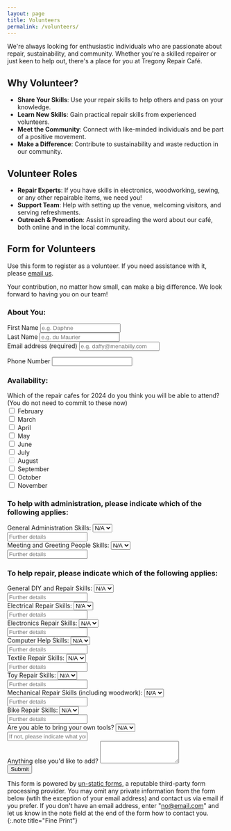 ```yaml
---
layout: page
title: Volunteers
permalink: /volunteers/
---
```


We're always looking for enthusiastic individuals who are passionate about repair, sustainability, and community. Whether you're a skilled repairer or just keen to help out, there's a place for you at Tregony Repair Café.

## Why Volunteer?

- **Share Your Skills**: Use your repair skills to help others and pass on your knowledge.
- **Learn New Skills**: Gain practical repair skills from experienced volunteers.
- **Meet the Community**: Connect with like-minded individuals and be part of a positive movement.
- **Make a Difference**: Contribute to sustainability and waste reduction in our community.

## Volunteer Roles

- **Repair Experts**: If you have skills in electronics, woodworking, sewing, or any other repairable items, we need you!
- **Support Team**: Help with setting up the venue, welcoming visitors, and serving refreshments.
- **Outreach & Promotion**: Assist in spreading the word about our café, both online and in the local community.

## Form for Volunteers

Use this form to register as a volunteer. If you need assistance with it, please [email us](mailto:contact@tregonyrepaircafe.org).

Your contribution, no matter how small, can make a big difference. We look forward to having you on our team!

<form>

<!-- About You -->
<h3>About You:</h3>
<div class="form-row">
<div class="col">
<label for="firstName" class="col-form-label">First Name</label>
<input id="firstName" type="text" class="form-control" placeholder="e.g. Daphne">
</div>

<div class="col">
<label for="lastName" class="col-form-label">Last Name</label>
<input id="lastName" type="text" class="form-control" placeholder="e.g. du Maurier">
</div>
</div>

<!-- Email Address -->
<div class="form-group">
<label for="emailAddress">Email address (required)</label>
<input type="email" class="form-control" id="emailAddress" required placeholder="e.g. daffy@menabilly.com">

<!-- Phone Number -->
<label class="form-control-label" for="phoneNumer">Phone Number</label>
<input type="text" class="form-control" id="phoneNumber">
</div>

<!-- Availability -->

<h3>Availability:</h3>
<div class="form-group" id="availability">
<label class="form-control-label" for="availability">Which of the repair cafes for 2024 do you think you will be able to attend? (You do not need to commit to these now) </label>
  <!-- February -->
  <div class="form-check form-check-inline">
    <label class="form-check-label">
      <input class="form-check-input" type="checkbox" id="monthFebruary" value="February"> February
    </label>
  </div>

  <!-- March -->
  <div class="form-check form-check-inline">
    <label class="form-check-label">
      <input class="form-check-input" type="checkbox" id="monthMarch" value="March"> March
    </label>
  </div>

  <!-- April -->
  <div class="form-check form-check-inline">
    <label class="form-check-label">
      <input class="form-check-input" type="checkbox" id="monthApril" value="April"> April
    </label>
  </div>

  <!-- May -->
  <div class="form-check form-check-inline">
    <label class="form-check-label">
      <input class="form-check-input" type="checkbox" id="monthMay" value="May"> May
    </label>
  </div>

  <!-- June -->
  <div class="form-check form-check-inline">
    <label class="form-check-label">
      <input class="form-check-input" type="checkbox" id="monthJune" value="June"> June
    </label>
  </div>

  <!-- July -->
  <div class="form-check form-check-inline">
    <label class="form-check-label">
      <input class="form-check-input" type="checkbox" id="monthJuly" value="July"> July
    </label>
  </div>

  <!-- August (Disabled as the cafe is closed) -->
  <div class="form-check form-check-inline disabled">
    <label class="form-check-label">
      <input class="form-check-input" type="checkbox" id="monthAugust" value="August" disabled> August
    </label>
  </div>

  <!-- September -->
  <div class="form-check form-check-inline">
    <label class="form-check-label">
      <input class="form-check-input" type="checkbox" id="monthSeptember" value="September"> September
    </label>
  </div>

  <!-- October -->
  <div class="form-check form-check-inline">
    <label class="form-check-label">
      <input class="form-check-input" type="checkbox" id="monthOctober" value="October"> October
    </label>
  </div>

  <!-- November -->
  <div class="form-check form-check-inline">
    <label class="form-check-label">
      <input class="form-check-input" type="checkbox" id="monthNovember" value="November"> November
    </label>
  </div>
</div>

  <!-- Skills -->
<h3>To help with administration, please indicate which of the following applies:</h3>

<div class="form-group">
<label for="adminSkills">General Administration Skills:</label>
<select class="form-control" id="adminSkills">
<option value="yes">Yes</option>
<option value="no">No</option>
<option value="na" selected>N/A</option>
</select>
<div class="form-group">
<input id="adminSkillsFurDet" class="form-control" type="text" placeholder="Further details">
</div>
</div>

<div class="form-group">
<label for="meetSkills">Meeting and Greeting People Skills:</label>
<select class="form-control" id="meetSkills">
<option value="yes">Yes</option>
<option value="no">No</option>
<option value="na" selected>N/A</option>
</select>
<div class="form-group">
    <input id="meetSkillsFurDet" class="form-control" type="text" placeholder="Further details">
  </div>
</div>

<h3>To help repair, please indicate which of the following applies:</h3>
<!-- General DIY and Repair Skills: -->
<div class="form-group">
  <label for="diySkills">General DIY and Repair Skills:</label>
  <select class="form-control" id="diySkills">
    <option value="yes">Yes</option>
    <option value="no">No</option>
    <option value="na" selected>N/A</option>
  </select>
  <div class="form-group">
    <input id="diySkillsFurDet" class="form-control" type="text" placeholder="Further details">
  </div>
</div>

<!-- Electrical Repair Skills: -->
<div class="form-group">
  <label for="electricalSkills">Electrical Repair Skills:</label>
  <select class="form-control" id="electricalSkills">
    <option value="yes">Yes</option>
    <option value="no">No</option>
    <option value="na" selected>N/A</option>
  </select>
  <div class="form-group">
    <input id="electricalSkillsFurDet" class="form-control" type="text" placeholder="Further details">
  </div>
</div>

<!-- Electronics Repair Skills: -->
<div class="form-group">
  <label for="electronicsSkills">Electronics Repair Skills:</label>
  <select class="form-control" id="electronicsSkills">
    <option value="yes">Yes</option>
    <option value="no">No</option>
    <option value="na" selected>N/A</option>
  </select>
  <div class="form-group">
    <input id="electronicsSkillsFurDet" class="form-control" type="text" placeholder="Further details">
  </div>
</div>

<!-- Computer Help Skills: -->
<div class="form-group">
  <label for="computerSkills">Computer Help Skills:</label>
  <select class="form-control" id="computerSkills">
    <option value="yes">Yes</option>
    <option value="no">No</option>
    <option value="na" selected>N/A</option>
  </select>
  <div class="form-group">
    <input id="computerSkillsFurDet" class="form-control" type="text" placeholder="Further details">
  </div>
</div>

<!-- Textile Repair Skills: -->
<div class="form-group">
  <label for="textileSkills">Textile Repair Skills:</label>
  <select class="form-control" id="textileSkills">
    <option value="yes">Yes</option>
    <option value="no">No</option>
    <option value="na" selected>N/A</option>
  </select>
  <div class="form-group">
    <input id="textileSkillsFurDet" class="form-control" type="text" placeholder="Further details">
  </div>
</div>

<!-- Toy Repair Skills: -->
<div class="form-group">
  <label for="toySkills">Toy Repair Skills:</label>
  <select class="form-control" id="toySkills">
    <option value="yes">Yes</option>
    <option value="no">No</option>
    <option value="na" selected>N/A</option>
  </select>
  <div class="form-group">
    <input id="toySkillsFurDet" class="form-control" type="text" placeholder="Further details">
  </div>
</div>

<!-- Mechanical Repair Skills (including woodwork): -->
<div class="form-group">
  <label for="mechanicalSkills">Mechanical Repair Skills (including woodwork):</label>
  <select class="form-control" id="mechanicalSkills">
    <option value="yes">Yes</option>
    <option value="no">No</option>
    <option value="na" selected>N/A</option>
  </select>
  <div class="form-group">
    <input id="mechanicalSkillsFurDet" class="form-control" type="text" placeholder="Further details">
  </div>
</div>

<!-- Bike Repair Skills: -->
<div class="form-group">
  <label for="bikeSkills">Bike Repair Skills:</label>
  <select class="form-control" id="bikeSkills">
    <option value="yes">Yes</option>
    <option value="no">No</option>
    <option value="na" selected>N/A</option>
  </select>
  <div class="form-group">
    <input id="bikeSkillsFurDet" class="form-control" type="text" placeholder="Further details">
  </div>
</div>

<!-- Are you able to bring your own tools? (If not, please indicate what you might need in the text field below.) -->
<div class="form-group">
  <label for="ownTools">Are you able to bring your own tools?</label>
  <select class="form-control" id="ownTools">
    <option value="yes">Yes</option>
    <option value="no">No</option>
    <option value="na" selected>N/A</option>
  </select>
  <div class="form-group">
    <input id="ownToolsFurDet" class="form-control" type="text"
     placeholder="If not, please indicate what you might need">
  </div>
</div>

<!-- Anything else you'd like to add? -->

<div class="form-group">
<label for="additionalComments">Anything else you'd like to add?</label>
<textarea class="form-control" id="additionalComments" rows="3"></textarea>
</div>
<button type="submit" class="btn btn-primary">Submit</button>
</form>

This form is powered by [un-static forms](https://forms.un-static.com/), a reputable third-party form processing provider. You may omit any private information from the form below (wtih the exception of your email address) and contact us via email if you prefer. If you don't have an email address, enter "no@email.com" and let us know in the note field at the end of the form how to contact you.
{:.note title="Fine Print"}

